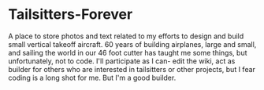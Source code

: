 # Tailsitters-Forever
A place to store photos and text related to my efforts to design and build small vertical takeoff aircraft.
60 years of building airplanes, large and small, and sailing the world in our 46 foot cutter has taught me some things, but unfortunately, not to code. I'll participate as I can- edit the wiki, act as builder for others who are interested in tailsitters or other projects, but I fear coding is a long shot for me. But I'm a good builder.
